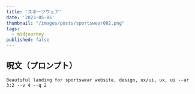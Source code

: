 ```yaml
---
title: 'スポーツウェア'
date: '2023-05-05'
thumbnail: "/images/posts/sportswear002.png"
tags:
  - midjourney
published: false
---
```


## 呪文（プロンプト）
```
Beautiful landing for sportswear website, design, ux/ui, ux, ui --ar 3:2 --v 4 --q 2
```